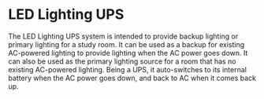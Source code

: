 <h1>LED Lighting UPS</h1>
<p>
The LED Lighting UPS system is intended to provide backup lighting or primary lighting for a study room.
It can be used as a backup for existing AC-powered lighting to provide lighting when the AC power goes down.
It can also be used as the primary lighting source for a room that has no existing AC-powered lighting.
Being a UPS, it auto-switches to its internal battery when the AC power goes down, and back to AC when
it comes back up.
</p>
